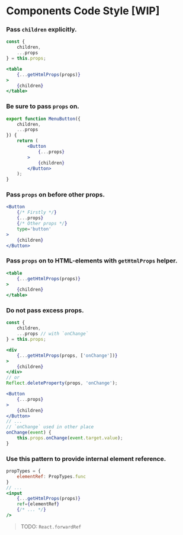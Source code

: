
# Components Code Style [WIP]

### Pass `children` explicitly.

```jsx
const {
	children,
	...props
} = this.props;

<table
    {...getHtmlProps(props)}
>
    {children}
</table>
```

### Be sure to pass `props` on.

```jsx
export function MenuButton({
	children,
	...props
}) {
	return (
		<Button
			{...props}
		>
			{children}
		</Button>
	);
}
```

### Pass `props` on before other props.

```jsx
<Button
    {/* Firstly */}
    {...props}
    {/* Other props */}
    type='button'
>
    {children}
</Button>
```

### Pass `props` on to HTML-elements with `getHtmlProps` helper.

```jsx
<table
    {...getHtmlProps(props)}
>
    {children}
</table>
```

### Do not pass excess props.

```jsx
const {
    children,
    ...props // with `onChange`
} = this.props;

<div
    {...getHtmlProps(props, ['onChange'])}
>
    {children}
</div>
// or
Reflect.deleteProperty(props, 'onChange');

<Button
    {...props}
>
    {children}
</Button>
// ...
// `onChange` used in other place
onChange(event) {
    this.props.onChange(event.target.value);
}
```

### Use this pattern to provide internal element reference.

```jsx
propTypes = {
    elementRef: PropTypes.func
}
// ...
<input
    {...getHtmlProps(props)}
    ref={elementRef}
    {/* ... */}
/>
```

> TODO: `React.forwardRef`
